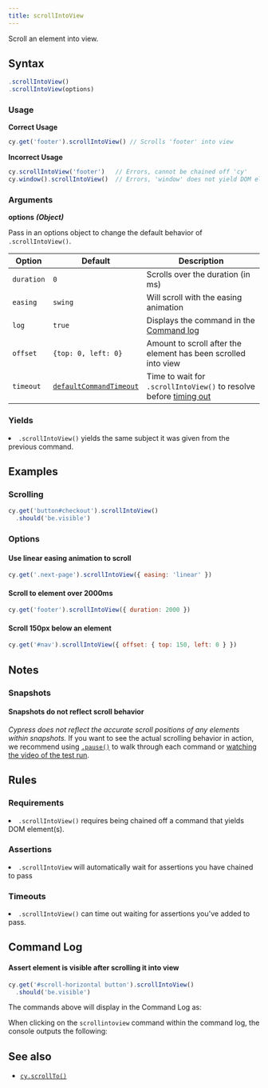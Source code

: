 ```yaml
---
title: scrollIntoView
---
```


Scroll an element into view.

## Syntax

```javascript
.scrollIntoView()
.scrollIntoView(options)
```

### Usage

**<Icon name="check-circle" color="green"></Icon> Correct Usage**

```javascript
cy.get('footer').scrollIntoView() // Scrolls 'footer' into view
```

**<Icon name="exclamation-triangle" color="red"></Icon> Incorrect Usage**

```javascript
cy.scrollIntoView('footer')   // Errors, cannot be chained off 'cy'
cy.window().scrollIntoView()  // Errors, 'window' does not yield DOM element
```

### Arguments

**<Icon name="angle-right"></Icon> options**  ***(Object)***

Pass in an options object to change the default behavior of `.scrollIntoView()`.

Option | Default | Description
--- | --- | ---
`duration` | `0` | Scrolls over the duration (in ms)
`easing` | `swing` | Will scroll with the easing animation
`log` | `true` | Displays the command in the [Command log](/guides/core-concepts/test-runner#Command-Log)
`offset` | `{top: 0, left: 0}` | Amount to scroll after the element has been scrolled into view
`timeout` | [`defaultCommandTimeout`](/guides/references/configuration#Timeouts) | Time to wait for `.scrollIntoView()` to resolve before [timing out](#Timeouts)

### Yields [<Icon name="question-circle"/>](introduction-to-cypress#Subject-Management)

<List><li>`.scrollIntoView()` yields the same subject it was given from the previous command.</li></List>

## Examples

### Scrolling

```javascript
cy.get('button#checkout').scrollIntoView()
  .should('be.visible')
```

### Options

#### Use linear easing animation to scroll

```javascript
cy.get('.next-page').scrollIntoView({ easing: 'linear' })
```

#### Scroll to element over 2000ms

```javascript
cy.get('footer').scrollIntoView({ duration: 2000 })
```

#### Scroll 150px below an element

```js
cy.get('#nav').scrollIntoView({ offset: { top: 150, left: 0 } })
```

## Notes

### Snapshots

#### Snapshots do not reflect scroll behavior

*Cypress does not reflect the accurate scroll positions of any elements within snapshots.* If you want to see the actual scrolling behavior in action, we recommend using [`.pause()`](/api/commands/pause) to walk through each command or [watching the video of the test run](/guides/guides/screenshots-and-videos#Videos).

## Rules

### Requirements [<Icon name="question-circle"/>](introduction-to-cypress#Chains-of-Commands)

<List><li>`.scrollIntoView()` requires being chained off a command that yields DOM element(s).</li></List>

### Assertions [<Icon name="question-circle"/>](introduction-to-cypress#Assertions)

<List><li>`.scrollIntoView` will automatically wait for assertions you have chained to pass</li></List>

### Timeouts [<Icon name="question-circle"/>](introduction-to-cypress#Timeouts)

<List><li>`.scrollIntoView()` can time out waiting for assertions you've added to pass.</li></List>

## Command Log

#### Assert element is visible after scrolling it into view

```javascript
cy.get('#scroll-horizontal button').scrollIntoView()
  .should('be.visible')
```

The commands above will display in the Command Log as:

<DocsImage src="/img/api/scrollintoview/command-log-for-scrollintoview.png" alt="command log scrollintoview" ></DocsImage>

When clicking on the `scrollintoview` command within the command log, the console outputs the following:

<DocsImage src="/img/api/scrollintoview/console-log-for-scrollintoview.png" alt="console.log scrollintoview" ></DocsImage>

## See also

- [`cy.scrollTo()`](/api/commands/scrollto)

